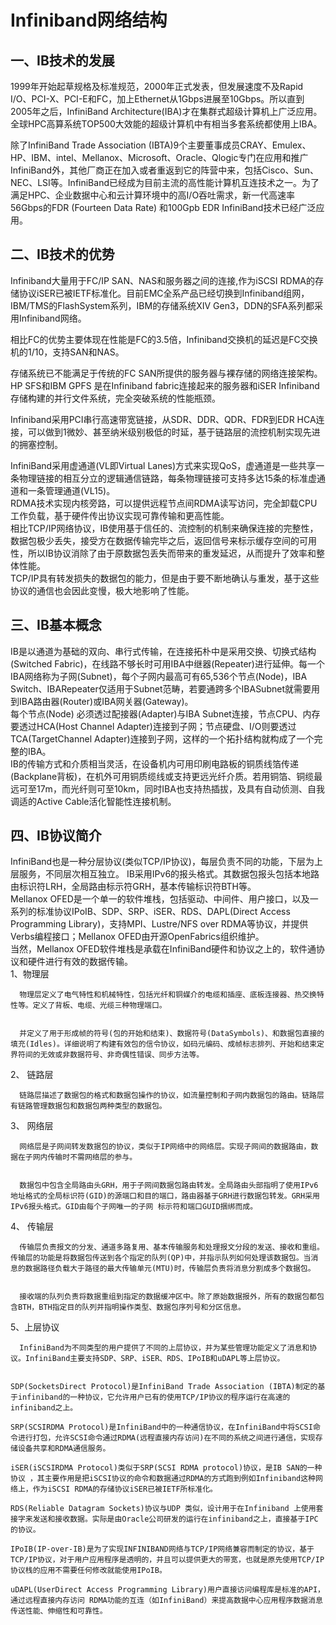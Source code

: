 Infiniband网络结构
===

一、IB技术的发展 
---

 1999年开始起草规格及标准规范，2000年正式发表，但发展速度不及Rapid I/O、PCI-X、PCI-E和FC，加上Ethernet从1Gbps进展至10Gbps。所以直到2005年之后，InfiniBand Architecture(IBA)才在集群式超级计算机上广泛应用。全球HPC高算系统TOP500大效能的超级计算机中有相当多套系统都使用上IBA。<br>

除了InfiniBand Trade Association (IBTA)9个主要董事成员CRAY、Emulex、HP、IBM、intel、Mellanox、Microsoft、Oracle、Qlogic专门在应用和推广InfiniBand外，其他厂商正在加入或者重返到它的阵营中来，包括Cisco、Sun、NEC、LSI等。InfiniBand已经成为目前主流的高性能计算机互连技术之一。为了满足HPC、企业数据中心和云计算环境中的高I/O吞吐需求，新一代高速率56Gbps的FDR (Fourteen Data Rate) 和100Gpb EDR InfiniBand技术已经广泛应用。<br>

二、IB技术的优势
---

Infiniband大量用于FC/IP SAN、NAS和服务器之间的连接,作为iSCSI RDMA的存储协议iSER已被IETF标准化。目前EMC全系产品已经切换到Infiniband组网，IBM/TMS的FlashSystem系列，IBM的存储系统XIV Gen3，DDN的SFA系列都采用Infiniband网络。<br>

相比FC的优势主要体现在性能是FC的3.5倍，Infiniband交换机的延迟是FC交换机的1/10，支持SAN和NAS。<br>

 存储系统已不能满足于传统的FC SAN所提供的服务器与裸存储的网络连接架构。HP SFS和IBM GPFS 是在Infiniband fabric连接起来的服务器和iSER Infiniband存储构建的并行文件系统，完全突破系统的性能瓶颈。<br>
 
  Infiniband采用PCI串行高速带宽链接，从SDR、DDR、QDR、FDR到EDR HCA连接，可以做到1微妙、甚至纳米级别极低的时延，基于链路层的流控机制实现先进的拥塞控制。<br>
  
   InfiniBand采用虚通道(VL即Virtual Lanes)方式来实现QoS，虚通道是一些共享一条物理链接的相互分立的逻辑通信链路，每条物理链接可支持多达15条的标准虚通道和一条管理通道(VL15)。<br>
   RDMA技术实现内核旁路，可以提供远程节点间RDMA读写访问，完全卸载CPU工作负载，基于硬件传出协议实现可靠传输和更高性能。<br>
   相比TCP/IP网络协议，IB使用基于信任的、流控制的机制来确保连接的完整性，数据包极少丢失，接受方在数据传输完毕之后，返回信号来标示缓存空间的可用性，所以IB协议消除了由于原数据包丢失而带来的重发延迟，从而提升了效率和整体性能。<br>
   TCP/IP具有转发损失的数据包的能力，但是由于要不断地确认与重发，基于这些协议的通信也会因此变慢，极大地影响了性能。<br>
   
三、IB基本概念
---

IB是以通道为基础的双向、串行式传输，在连接拓朴中是采用交换、切换式结构(Switched Fabric)，在线路不够长时可用IBA中继器(Repeater)进行延伸。每一个IBA网络称为子网(Subnet)，每个子网内最高可有65,536个节点(Node)，IBA Switch、IBARepeater仅适用于Subnet范畴，若要通跨多个IBASubnet就需要用到IBA路由器(Router)或IBA网关器(Gateway)。<br>
每个节点(Node) 必须透过配接器(Adapter)与IBA Subnet连接，节点CPU、内存要透过HCA(Host Channel Adapter)连接到子网；节点硬盘、I/O则要透过TCA(TargetChannel Adapter)连接到子网，这样的一个拓扑结构就构成了一个完整的IBA。<br>
IB的传输方式和介质相当灵活，在设备机内可用印刷电路板的铜质线箔传递(Backplane背板)，在机外可用铜质缆线或支持更远光纤介质。若用铜箔、铜缆最远可至17m，而光纤则可至10km，同时IBA也支持热插拔，及具有自动侦测、自我调适的Active Cable活化智能性连接机制。<br>

四、IB协议简介
---

InfiniBand也是一种分层协议(类似TCP/IP协议)，每层负责不同的功能，下层为上层服务，不同层次相互独立。 IB采用IPv6的报头格式。其数据包报头包括本地路由标识符LRH，全局路由标示符GRH，基本传输标识符BTH等。<br>
Mellanox OFED是一个单一的软件堆栈，包括驱动、中间件、用户接口，以及一系列的标准协议IPoIB、SDP、SRP、iSER、RDS、DAPL(Direct Access Programming Library)，支持MPI、Lustre/NFS over RDMA等协议，并提供Verbs编程接口；Mellanox OFED由开源OpenFabrics组织维护。<br>
当然，Mellanox OFED软件堆栈是承载在InfiniBand硬件和协议之上的，软件通协议和硬件进行有效的数据传输。<br>
1、物理层<br>


      物理层定义了电气特性和机械特性，包括光纤和铜媒介的电缆和插座、底板连接器、热交换特性等。定义了背板、电缆、光缆三种物理端口。


      并定义了用于形成帧的符号(包的开始和结束)、数据符号(DataSymbols)、和数据包直接的填充(Idles)。详细说明了构建有效包的信令协议，如码元编码、成帧标志排列、开始和结束定界符间的无效或非数据符号、非奇偶性错误、同步方法等。


2、 链路层<br>


      链路层描述了数据包的格式和数据包操作的协议，如流量控制和子网内数据包的路由。链路层有链路管理数据包和数据包两种类型的数据包。


3、 网络层<br>


      网络层是子网间转发数据包的协议，类似于IP网络中的网络层。实现子网间的数据路由，数据在子网内传输时不需网络层的参与。


      数据包中包含全局路由头GRH，用于子网间数据包路由转发。全局路由头部指明了使用IPv6地址格式的全局标识符(GID)的源端口和目的端口，路由器基于GRH进行数据包转发。GRH采用IPv6报头格式。GID由每个子网唯一的子网 标示符和端口GUID捆绑而成。


4、 传输层<br>


      传输层负责报文的分发、通道多路复用、基本传输服务和处理报文分段的发送、接收和重组。传输层的功能是将数据包传送到各个指定的队列(QP)中，并指示队列如何处理该数据包。当消息的数据路径负载大于路径的最大传输单元(MTU)时，传输层负责将消息分割成多个数据包。


      接收端的队列负责将数据重组到指定的数据缓冲区中。除了原始数据报外，所有的数据包都包含BTH，BTH指定目的队列并指明操作类型、数据包序列号和分区信息。


5、上层协议<br>


      InfiniBand为不同类型的用户提供了不同的上层协议，并为某些管理功能定义了消息和协议。InfiniBand主要支持SDP、SRP、iSER、RDS、IPoIB和uDAPL等上层协议。


    SDP(SocketsDirect Protocol)是InfiniBand Trade Association (IBTA)制定的基于infiniband的一种协议，它允许用户已有的使用TCP/IP协议的程序运行在高速的infiniband之上。

    SRP(SCSIRDMA Protocol)是InfiniBand中的一种通信协议，在InfiniBand中将SCSI命令进行打包，允许SCSI命令通过RDMA(远程直接内存访问)在不同的系统之间进行通信，实现存储设备共享和RDMA通信服务。

    iSER(iSCSIRDMA Protocol)类似于SRP(SCSI RDMA protocol)协议，是IB SAN的一种协议 ，其主要作用是把iSCSI协议的命令和数据通过RDMA的方式跑到例如Infiniband这种网络上，作为iSCSI RDMA的存储协议iSER已被IETF所标准化。

    RDS(Reliable Datagram Sockets)协议与UDP 类似，设计用于在Infiniband 上使用套接字来发送和接收数据。实际是由Oracle公司研发的运行在infiniband之上，直接基于IPC的协议。

    IPoIB(IP-over-IB)是为了实现INFINIBAND网络与TCP/IP网络兼容而制定的协议，基于TCP/IP协议，对于用户应用程序是透明的，并且可以提供更大的带宽，也就是原先使用TCP/IP协议栈的应用不需要任何修改就能使用IPoIB。

    uDAPL(UserDirect Access Programming Library)用户直接访问编程库是标准的API，通过远程直接内存访问 RDMA功能的互连（如InfiniBand）来提高数据中心应用程序数据消息传送性能、伸缩性和可靠性。
